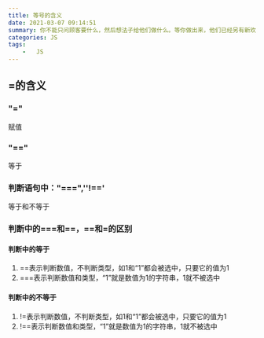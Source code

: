 ```yaml
---
title: 等号的含义
date: 2021-03-07 09:14:51
summary: 你不能只问顾客要什么，然后想法子给他们做什么。等你做出来，他们已经另有新欢了。
categories: JS
tags:
	- 	JS
---
```


## =的含义

### "="

赋值

### "=="

等于

### 判断语句中："===",''!=='

等于和不等于

### 判断中的===和==，==和=的区别

#### 判断中的等于

1. ==表示判断数值，不判断类型，如1和“1”都会被选中，只要它的值为1
2. ===表示判断数值和类型，“1”就是数值为1的字符串，1就不被选中

#### 判断中的不等于

1. !=表示判断数值，不判断类型，如1和“1”都会被选中，只要它的值为1
2. !==表示判断数值和类型，“1”就是数值为1的字符串，1就不被选中









































































































































